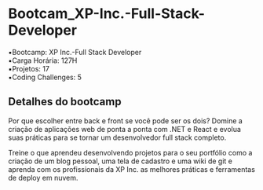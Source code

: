 # Bootcam_XP-Inc.-Full-Stack-Developer
▪︎Bootcamp: XP Inc.-Full Stack Developer<br>
▪︎Carga Horária: 127H<br>
▪︎Projetos: 17<br>
▪︎Coding Challenges: 5

## Detalhes do bootcamp
Por que escolher entre back e front se você pode ser os dois?
Domine a criação de aplicações web de ponta a ponta com .NET e React e evolua suas práticas para se tornar um desenvolvedor full stack completo.

Treine o que aprendeu desenvolvendo projetos para o seu portfólio como a criação de um blog pessoal, uma tela de cadastro e uma wiki de git e aprenda com os profissionais da XP Inc. as melhores práticas e ferramentas de deploy em nuvem.

